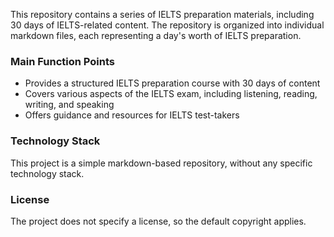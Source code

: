  
This repository contains a series of IELTS preparation materials, including 30 days of IELTS-related content. The repository is organized into individual markdown files, each representing a day's worth of IELTS preparation.

### Main Function Points
- Provides a structured IELTS preparation course with 30 days of content
- Covers various aspects of the IELTS exam, including listening, reading, writing, and speaking
- Offers guidance and resources for IELTS test-takers

### Technology Stack
This project is a simple markdown-based repository, without any specific technology stack.

### License
The project does not specify a license, so the default copyright applies.

